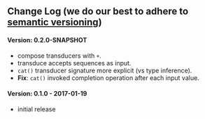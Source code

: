 ## Change Log (we do our best to adhere to [semantic versioning](http://semver.org/))


#### Version: 0.2.0-SNAPSHOT
- compose transducers with `+`.
- transduce accepts sequences as input.
- `cat()` transducer signature more explicit (vs type inference).
- **Fix**: `cat()` invoked completion operation after each input value.  

#### Version: 0.1.0 - 2017-01-19
- initial release

